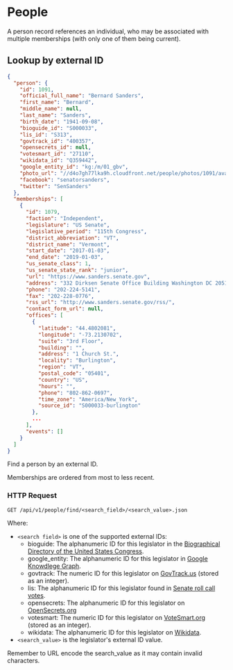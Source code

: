 # People

A person record references an individual, who may be associated with multiple memberships (with only one of them being current).

## Lookup by external ID

```json
{
  "person": {
    "id": 1091,
    "official_full_name": "Bernard Sanders",
    "first_name": "Bernard",
    "middle_name": null,
    "last_name": "Sanders",
    "birth_date": "1941-09-08",
    "bioguide_id": "S000033",
    "lis_id": "S313",
    "govtrack_id": "400357",
    "opensecrets_id": null,
    "votesmart_id": "27110",
    "wikidata_id": "Q359442",
    "google_entity_id": "kg:/m/01_gbv",
    "photo_url": "//d4o7gh77lka9h.cloudfront.net/people/photos/1091/avatar/S000033.jpg?1498867301",
    "facebook": "senatorsanders",
    "twitter": "SenSanders"
  },
  "memberships": [
    {
      "id": 1079,
      "faction": "Independent",
      "legislature": "US Senate",
      "legislative_period": "115th Congress",
      "district_abbreviation": "VT",
      "district_name": "Vermont",
      "start_date": "2017-01-03",
      "end_date": "2019-01-03",
      "us_senate_class": 1,
      "us_senate_state_rank": "junior",
      "url": "https://www.sanders.senate.gov",
      "address": "332 Dirksen Senate Office Building Washington DC 20510",
      "phone": "202-224-5141",
      "fax": "202-228-0776",
      "rss_url": "http://www.sanders.senate.gov/rss/",
      "contact_form_url": null,
      "offices": [
        {
          "latitude": "44.4802081",
          "longitude": "-73.2130702",
          "suite": "3rd Floor",
          "building": "",
          "address": "1 Church St.",
          "locality": "Burlington",
          "region": "VT",
          "postal_code": "05401",
          "country": "US",
          "hours": "",
          "phone": "802-862-0697",
          "time_zone": "America/New_York",
          "source_id": "S000033-burlington"
        },
        ...
      ],
      "events": []
    }
  ]
}
```

Find a person by an external ID.

Memberships are ordered from most to less recent.

### HTTP Request

`GET /api/v1/people/find/<search_field>/<search_value>.json`

Where:

* `<search field>` is one of the supported external IDs:
  * bioguide: The alphanumeric ID for this legislator in the [Biographical Directory of the United States Congress](http://bioguide.congress.gov).
  * google_entity: The alphanumeric ID for this legislator in [Google Knowdlege Graph](https://developers.google.com/knowledge-graph/).
  * govtrack: The numeric ID for this legislator on [GovTrack.us](https://www.govtrack.us/) (stored as an integer).
  * lis: The alphanumeric ID for this legislator found in [Senate roll call votes](http://www.senate.gov/pagelayout/legislative/a_three_sections_with_teasers/votes.htm).
  * opensecrets: The alphanumeric ID for this legislator on [OpenSecrets.org](http://www.opensecrets.org/)
  * votesmart: The numeric ID for this legislator on [VoteSmart.org](https://votesmart.org/) (stored as an integer).
  * wikidata: The alphanumeric ID for this legislator on [Wikidata](https://www.wikidata.org).
* `<search_value>` is the legislator's external ID value.

<aside class="notice">Remember to URL encode the search_value as it may contain invalid characters.</aside>
